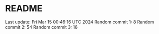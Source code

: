 # README

Last update: Fri Mar 15 00:46:16 UTC 2024
Random commit 1: 8
Random commit 2: 54
Random commit 3: 16

